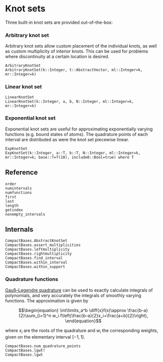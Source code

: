 # Knot sets

Three built-in knot sets are provided out-of-the-box:

### Arbitrary knot set

Arbitrary knot sets allow custom placement of the individual knots, as
well as custom multiplicity of interior knots. This can be used for
problems where discontinuity at a certain location is desired.

```@docs
ArbitraryKnotSet
ArbitraryKnotSet(k::Integer, t::AbstractVector, ml::Integer=k, mr::Integer=k)
```

### Linear knot set

```@docs
LinearKnotSet
LinearKnotSet(k::Integer, a, b, N::Integer, ml::Integer=k, mr::Integer=k)
```

### Exponential knot set

Exponential knot sets are useful for approximating exponentially
varying functions (e.g. bound states of atoms). The quadrature points
of each interval are distributed as were the knot set piecewise
linear.

```@docs
ExpKnotSet
ExpKnotSet(k::Integer, a::T, b::T, N::Integer, ml::Integer=k, mr::Integer=k; base::T=T(10), include0::Bool=true) where T
```

## Reference

```@docs
order
numintervals
numfunctions
first
last
length
getindex
nonempty_intervals
```

## Internals

```@docs
CompactBases.AbstractKnotSet
CompactBases.assert_multiplicities
CompactBases.leftmultiplicity
CompactBases.rightmultiplicity
CompactBases.find_interval
CompactBases.within_interval
CompactBases.within_support
```

### Quadrature functions

[Gauß–Legendre
quadrature](https://en.wikipedia.org/wiki/Gaussian_quadrature#Gauss–Legendre_quadrature)
can be used to exactly calculate integrals of polynomials, and very
accurately the integrals of smoothly varying functions. The approximation is given by

$$\begin{equation}
\int\limits_a^b \diff{x}f(x)\approx
\frac{b-a}{2}\sum_{i=1}^n w_i
f\left(\frac{b-a}{2}x_i+\frac{a+b}{2}\right),
\end{equation}$$

where $x_i$ are the roots of the quadrature and $w_i$ the
corresponding weights, given on the elementary interval $[-1,1]$.

```@docs
CompactBases.num_quadrature_points
CompactBases.lgwt!
CompactBases.lgwt
```

